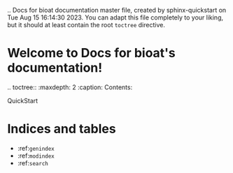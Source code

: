 .. Docs for bioat documentation master file, created by
   sphinx-quickstart on Tue Aug 15 16:14:30 2023.
   You can adapt this file completely to your liking, but it should at least
   contain the root `toctree` directive.

Welcome to Docs for bioat's documentation!
==========================================

.. toctree::
   :maxdepth: 2
   :caption: Contents:

   QuickStart


Indices and tables
==================

* :ref:`genindex`
* :ref:`modindex`
* :ref:`search`
